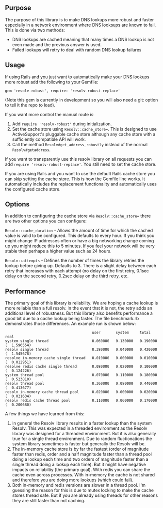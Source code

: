 Purpose
-------

The purpose of this library is to make DNS lookups more robust and faster
especially in a network environment where DNS looksups are known to fail.
This is done via two methods:

* DNS lookups are cached meaning that many times a DNS lookup is not even
  made and the previous answer is used.
* Failed lookups will retry to deal with random DNS lookup failures

Usage
-----

If using Rails and you just want to automatically make your DNS lookups more
robust add the following to your Gemfile:

    gem 'resolv-robust', require: 'resolv-robust-replace'

(Note this gem is currently in development so you will also need a git:
option to tell it the repo to load).

If you want more control the manual route is:

1. Add `require 'resolv-robust'` during initialization.
2. Set the cache store using `Resolv::cache_store=`. This is designed to use
   ActiveSupport's pluggable cache store although any cache store with a
   sufficiently compatible API will work.
3. Call the method `Resolv#get_address_robustly` instead of the normal
   `Resolv#getaddress`.

If you want to transparently use this resolv library on all requests you can
add `require 'resolv-robust-replace'`. You still need to set the cache store.

If you are using Rails and you want to use the default Rails cache store you can
skip setting the cache store. This is how the Gemfile line works. It
automatically includes the replacement functionality and automatically uses the
configured cache store.

Options
-------

In addition to configuring the cache store via `Resolv::cache_store=` there
are two other options you can configure:

`Resolv::cache_duration` - Allows the amount of time for which the cached value
is valid to be configured. This defaults to every hour. If you think you might
change IP addresses often or have a big networking change coming up you might
reduce this to 5 minutes. If you feel your network will be very stable then
perhaps a higher value such as 24 hours.

`Resolv::attempts` - Defines the number of times the library retries the lookup
before giving up. Defaults to 3. There is a slight delay between each retry
that increases with each attempt (no delay on the first retry, 0.1sec delay
on the second retry, 0.2sec delay on the third retry, etc.

Performance
-----------

The primary goal of this library is reliability. We are hoping a cache lookup is
more reliable than a full resolv. In the event that it is not, the retry adds an
additional level of robustness. But this library also benefits performance a
good bit due to a cache lookup being faster. The file benchmark.rb demonstrates
those differences. An example run is shown below:

                                            user       system     total       real
    system single thread                    0.060000   0.130000   0.190000 (  1.596554)
    resolv single thread                    0.380000   0.040000   0.420000 (  1.545678)
    resolve in-memory cache single thread   0.010000   0.000000   0.010000 (  0.012951)
    resolve redis cache single thread       0.080000   0.020000   0.100000 (  0.124226)
    system thread pool                      0.070000   0.110000   0.180000 (  0.523810)
    resolv thread pool                      0.360000   0.080000   0.440000 (  0.413677)
    resolv in-memory cache thread pool      0.020000   0.000000   0.020000 (  0.021634)
    resolv redis cache thread pool          0.110000   0.060000   0.170000 (  0.200680)

A few things we have learned from this:

1. In general the Resolv library results in a faster lookup than the system
   Resolv. This was expected in a threaded environment as the Resolv library
   was designed for a threaded environment. But it is also generally true for
   a single thread environment. Due to random fluctionations the system library
   sometimes is faster but generally the Resolv will be.
2. The in-memory cache store is by far the fastest (order of magnitude faster
   than redis, order and a half magnitude faster than a thread pool doing a
   lookup each time and two orders of magnitude faster than a single thread doing
   a lookup each time). But it might have negative impacts on reliabiltiy (the
   primary goal). With redis you can share the cache even across processes. With
   in-memory the cache is not shared and therefore you are doing more lookups
   (which could fail).
3. Both in-memory and redis versions are slower in a thread pool. I'm guessing
   the reason for this is due to mutex locking to make the cache stores thread
   safe. But if you are already using threads for other reasons they are still
   faster than not caching.
